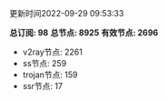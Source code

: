 更新时间2022-09-29 09:53:33

**总订阅: 98**
**总节点: 8925**
**有效节点: 2696**
- v2ray节点: 2261
- ss节点: 259
- trojan节点: 159
- ssr节点: 17
